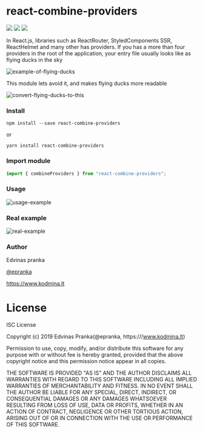 react-combine-providers
========================

![](https://img.shields.io/twitter/follow/epranka.svg?style=social)
![](https://img.shields.io/twitter/url/http/github.com/epranka/react-combine-providers.svg?style=social)
![](https://img.shields.io/npm/dt/react-combine-providers.svg?style=flat)

In React.js, libraries such as ReactRouter, StyledComponents SSR, ReactHelmet and many other has providers. If you has a more than four providers in the root of the application, your entry file usually looks like as flying ducks in the sky

![example-of-flying-ducks](https://raw.githubusercontent.com/epranka/react-combine-providers/master/resources/example-of-flying-ducks.png)

This module lets avoid it, and makes flying ducks more readable

![convert-flying-ducks-to-this](https://raw.githubusercontent.com/epranka/react-combine-providers/master/resources/convert-flying-ducks-to-this.png)

### Install

```
npm install --save react-combine-providers
```

or

```
yarn install react-combine-providers
```

### Import module

```js
import { combineProviders } from "react-combine-providers";
```

### Usage

![usage-example](https://raw.githubusercontent.com/epranka/react-combine-providers/master/resources/usage-example.png)

### Real example

![real-example](https://raw.githubusercontent.com/epranka/react-combine-providers/master/resources/real-example.png)

### Author

Edvinas pranka

[@epranka](https://twitter.com/epranka)

https://www.kodmina.lt

# License

ISC License

Copyright (c) 2019 Edvinas Pranka(@epranka, https:///www.kodmina.lt)

Permission to use, copy, modify, and/or distribute this software for any
purpose with or without fee is hereby granted, provided that the above
copyright notice and this permission notice appear in all copies.

THE SOFTWARE IS PROVIDED "AS IS" AND THE AUTHOR DISCLAIMS ALL WARRANTIES
WITH REGARD TO THIS SOFTWARE INCLUDING ALL IMPLIED WARRANTIES OF
MERCHANTABILITY AND FITNESS. IN NO EVENT SHALL THE AUTHOR BE LIABLE FOR
ANY SPECIAL, DIRECT, INDIRECT, OR CONSEQUENTIAL DAMAGES OR ANY DAMAGES
WHATSOEVER RESULTING FROM LOSS OF USE, DATA OR PROFITS, WHETHER IN AN
ACTION OF CONTRACT, NEGLIGENCE OR OTHER TORTIOUS ACTION, ARISING OUT OF
OR IN CONNECTION WITH THE USE OR PERFORMANCE OF THIS SOFTWARE.
